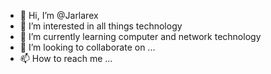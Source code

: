 - 👋 Hi, I’m @Jarlarex
- 👀 I’m interested in all things technology
- 🌱 I’m currently learning computer and network technology
- 💞️ I’m looking to collaborate on ...
- 📫 How to reach me ...

<!---
Jarlarex/Jarlarex is a ✨ special ✨ repository because its `README.md` (this file) appears on your GitHub profile.
You can click the Preview link to take a look at your changes.
--->
